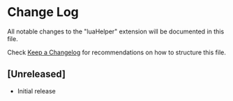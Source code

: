 # Change Log
All notable changes to the "luaHelper" extension will be documented in this file.

Check [Keep a Changelog](http://keepachangelog.com/) for recommendations on how to structure this file.

## [Unreleased]
- Initial release